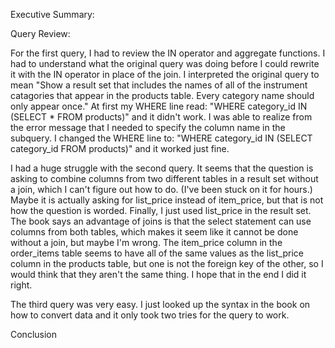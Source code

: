 Executive Summary:

Query Review:

For the first query, I had to review the IN operator and aggregate functions. I had to understand what the original query was doing before I could rewrite it with the IN operator in place of the join. I interpreted the original query to mean "Show a result set that includes the names of all of the instrument catagories that appear in the products table. Every category name should only appear once." At first my WHERE line read: "WHERE category_id IN (SELECT * FROM products)" and it didn't work. I was able to realize from the error message that I needed to specify the column name in the subquery. I changed the WHERE line to: "WHERE category_id IN (SELECT category_id FROM products)" and it worked just fine.

I had a huge struggle with the second query. It seems that the question is asking to combine columns from two different tables in a result set without a join, which I can't figure out how to do. (I've been stuck on it for hours.) Maybe it is actually asking for list_price instead of item_price, but that is not how the question is worded. Finally, I just used list_price in the result set. The book says an advantage of joins is that the select statement can use columns from both tables, which makes it seem like it cannot be done without a join, but maybe I'm wrong. The item_price column in the order_items table seems to have all of the same values as the list_price column in the products table, but one is not the foreign key of the other, so I would think that they aren't the same thing. I hope that in the end I did it right.

The third query was very easy. I just looked up the syntax in the book on how to convert data and it only took two tries for the query to work.






Conclusion
